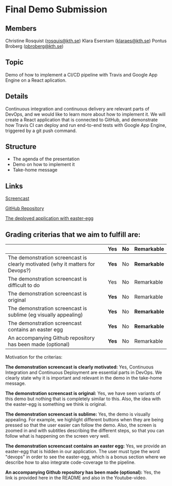 # Final Demo Submission
## Members
Christine Rosquist (rosquis@kth.se)
Klara Eserstam (klaraes@kth.se)
Pontus Broberg (pbroberg@kth.se)

## Topic
Demo of how to implement a CI/CD pipeline with Travis and Google App Engine on a React aplication. 

## Details
Continuous integration and continuous delivery are relevant parts of DevOps, and we would like to learn more about how to implement it. We will create a React application that is connected to GitHub, and demonstrate how Travis CI can deploy and run end-to-end tests with Google App Engine, triggered by a git push command. 

## Structure
- The agenda of the presentation 
- Demo on how to implement it 
- Take-home message

## Links

[Screencast](https://www.youtube.com/watch?v=DllEb7556YM&t=9s&fbclid=IwAR34kNENcsyL011gNgg2SeaRNbWfkVugDsHjcyukon3xUaprjVE1qB2nE8I)

[GitHub Repository](https://github.com/klaraesr/my-application-react)

[The deployed application with easter-egg](https://my-react-application-275913.ew.r.appspot.com/)

## Grading criterias that we aim to fulfill are: 

|                                             | Yes | No | Remarkable |
|-------------------------------------------- | ----|----|-------------|
|The demonstration screencast is clearly motivated (why it matters for Devops?) | **Yes** | No | **Remarkable** |
|The demonstration screencast is difficult to do | Yes | No | Remarkable |
|The demonstration screencast is original | **Yes** | No | Remarkable |
|The demonstration screencast is sublime (eg visually appealing) | **Yes** | No | **Remarkable** |
|The demonstration screencast contains an easter egg | **Yes** | No | **Remarkable** |
|An accompanying Github repository has been made (optional) | **Yes** | No | Remarkable |

Motivation for the criterias: 

**The demonstration screencast is clearly motivated:** Yes, Continuous Integration and Continuous Deployment are essential parts in DevOps. We clearly state why it is important and relevant in the demo in the take-home message. 

**The demonstration screencast is original:** Yes, we have seen variants of this demo but nothing that is completely similar to this. Also, the idea with the easter-egg is something we think is original.

**The demonstration screencast is sublime:** Yes, the demo is visually appealing. For example, we highlight different buttons when they are being pressed so that the user easier can follow the demo. Also, the screen is zoomed in and with subtitles describing the different steps, so that you can follow what is happening on the screen very well.  

**The demonstration screencast contains an easter egg:** Yes, we provide an easter-egg that is hidden in our application. The user must type the word "devops" in order to see the easter-egg, which is a bonus section where we describe how to also integrate code-coverage to the pipeline.  

**An accompanying Github repository has been made (optional):** Yes, the link is provided here in the README and also in the Youtube-video. 




